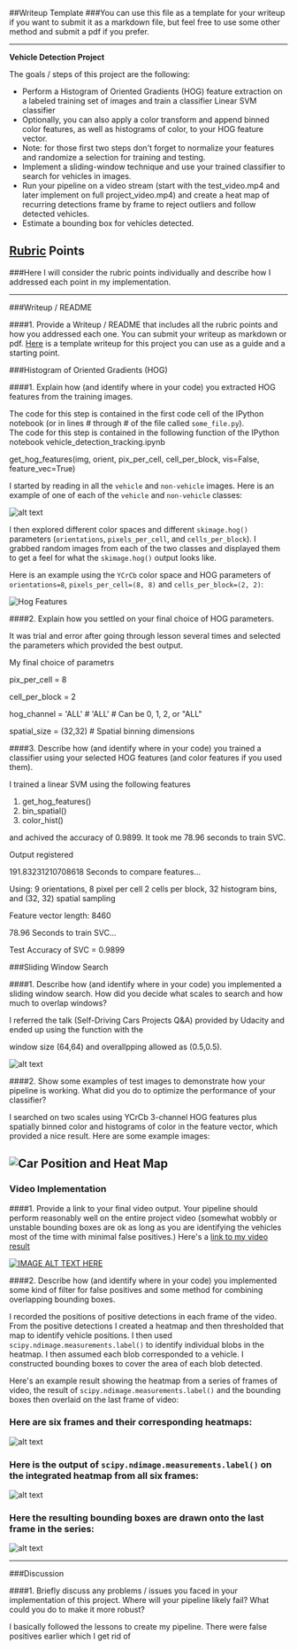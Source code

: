 ##Writeup Template
###You can use this file as a template for your writeup if you want to submit it as a markdown file, but feel free to use some other method and submit a pdf if you prefer.

---

**Vehicle Detection Project**

The goals / steps of this project are the following:

* Perform a Histogram of Oriented Gradients (HOG) feature extraction on a labeled training set of images and train a classifier Linear SVM classifier
* Optionally, you can also apply a color transform and append binned color features, as well as histograms of color, to your HOG feature vector. 
* Note: for those first two steps don't forget to normalize your features and randomize a selection for training and testing.
* Implement a sliding-window technique and use your trained classifier to search for vehicles in images.
* Run your pipeline on a video stream (start with the test_video.mp4 and later implement on full project_video.mp4) and create a heat map of recurring detections frame by frame to reject outliers and follow detected vehicles.
* Estimate a bounding box for vehicles detected.

[//]: # (Image References)
[image1]: ./examples/car_not_car.png
[image2]: ./examples/HOG_example.jpg
[image3]: ./examples/sliding_windows.jpg
[image4]: ./examples/sliding_window.jpg
[image5]: ./examples/bboxes_and_heat.png
[image6]: ./examples/labels_map.png
[image7]: ./examples/output_bboxes.png
[video1]: ./project_video.mp4
[hogFeatureImage]: ./hog_features.png
[testImages]: ./output_images/test_1_6_output.png

## [Rubric](https://review.udacity.com/#!/rubrics/513/view) Points
###Here I will consider the rubric points individually and describe how I addressed each point in my implementation.  

---
###Writeup / README

####1. Provide a Writeup / README that includes all the rubric points and how you addressed each one.  You can submit your writeup as markdown or pdf.  [Here](https://github.com/udacity/CarND-Vehicle-Detection/blob/master/writeup_template.md) is a template writeup for this project you can use as a guide and a starting point.  

###Histogram of Oriented Gradients (HOG)

####1. Explain how (and identify where in your code) you extracted HOG features from the training images.

The code for this step is contained in the first code cell of the IPython notebook (or in lines # through # of the file called `some_file.py`).  
The code for this step is contained in the following function of the IPython notebook vehicle_detection_tracking.ipynb

get_hog_features(img, orient, pix_per_cell, cell_per_block, vis=False, feature_vec=True)

I started by reading in all the `vehicle` and `non-vehicle` images.  Here is an example of one of each of the `vehicle` and `non-vehicle` classes:

![alt text][image1]

I then explored different color spaces and different `skimage.hog()` parameters (`orientations`, `pixels_per_cell`, and `cells_per_block`).  I grabbed random images from each of the two classes and displayed them to get a feel for what the `skimage.hog()` output looks like.

Here is an example using the `YCrCb` color space and HOG parameters of `orientations=8`, `pixels_per_cell=(8, 8)` and `cells_per_block=(2, 2)`:


![Hog Features][hogFeatureImage]


####2. Explain how you settled on your final choice of HOG parameters.

It was trial and error after going through lesson several times and selected the parameters which provided the best output.

My final choice of parametrs 

pix_per_cell = 8

cell_per_block = 2

hog_channel = 'ALL' # 'ALL' # Can be 0, 1, 2, or "ALL"

spatial_size = (32,32)  # Spatial binning dimensions 



####3. Describe how (and identify where in your code) you trained a classifier using your selected HOG features (and color features if you used them).

I trained a linear SVM using the following features

1. get_hog_features()
2. bin_spatial() 
3. color_hist()

and achived the accuracy of 0.9899. It took me 78.96 seconds to train SVC. 

Output registered

191.83231210708618 Seconds to compare features...

Using: 9 orientations, 8 pixel per cell 2 cells per block, 32 histogram bins, and (32, 32) spatial sampling

Feature vector length: 8460

78.96 Seconds to train SVC...

Test Accuracy of SVC =  0.9899


###Sliding Window Search

####1. Describe how (and identify where in your code) you implemented a sliding window search.  How did you decide what scales to search and how much to overlap windows?

I referred the talk (Self-Driving Cars Projects Q&A) provided by Udacity and ended up using the function with the 

window size (64,64) and overallpping allowed as (0.5,0.5).


![alt text][image3]

####2. Show some examples of test images to demonstrate how your pipeline is working.  What did you do to optimize the performance of your classifier?

I searched on two scales using YCrCb 3-channel HOG features plus spatially binned color and histograms of color in the feature vector, which provided a nice result.  Here are some example images:

![Car Position and Heat Map][testImages]
---

### Video Implementation

####1. Provide a link to your final video output.  Your pipeline should perform reasonably well on the entire project video (somewhat wobbly or unstable bounding boxes are ok as long as you are identifying the vehicles most of the time with minimal false positives.)
Here's a [link to my video result](./project_video_out.mp4)

[![IMAGE ALT TEXT HERE](http://img.youtube.com/vi/ZExKvgFvEv4/0.jpg)](http://www.youtube.com/watch?v=ZExKvgFvEv4)


####2. Describe how (and identify where in your code) you implemented some kind of filter for false positives and some method for combining overlapping bounding boxes.

I recorded the positions of positive detections in each frame of the video.  From the positive detections I created a heatmap and then thresholded that map to identify vehicle positions.  I then used `scipy.ndimage.measurements.label()` to identify individual blobs in the heatmap.  I then assumed each blob corresponded to a vehicle.  I constructed bounding boxes to cover the area of each blob detected.  

Here's an example result showing the heatmap from a series of frames of video, the result of `scipy.ndimage.measurements.label()` and the bounding boxes then overlaid on the last frame of video:

### Here are six frames and their corresponding heatmaps:

![alt text][image5]

### Here is the output of `scipy.ndimage.measurements.label()` on the integrated heatmap from all six frames:
![alt text][image6]

### Here the resulting bounding boxes are drawn onto the last frame in the series:
![alt text][image7]



---

###Discussion

####1. Briefly discuss any problems / issues you faced in your implementation of this project.  Where will your pipeline likely fail?  What could you do to make it more robust?

I basically followed the lessons to create my pipeline. There were false positives earlier which I get rid of 
